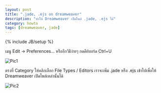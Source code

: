 ```yaml
---
layout: post
title: ".jade, .ejs on dreamweaver"
description: "ทำให้ Dreamweaver เปิดไพล์ .jade, .ejs ได้"
category: howto
tags: [dreamweaver, jade]
---
```

{% include JB/setup %}

เมนู Edit -> Preferences… หรืออีกวิธีง่ายๆ กดคีย์บอร์ด Ctrl+U

![Pic1](https://raw.github.com/ilmsg/ilmsg.github.com/master/_upload/dreamweaver-jade-ejs-1.png)

ตรงที่ Category ให้คลิกเลือก File Types / Editors เราจะเพิ่ม .jade หรือ .ejs เข้าไปเพื่อให้ Dreamweaver เปิดไพล์เหล่านั้นได้

![Pic2](https://raw.github.com/ilmsg/ilmsg.github.com/master/_upload/dreamweaver-jade-ejs-2.png)
